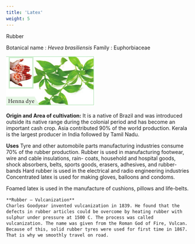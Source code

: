 ```yaml
---
title: 'Latex'
weight: 5
---
```


Rubber 

Botanical name : _Hevea brasiliensis_ 
Family : Euphorbiaceae 

![Rubber Tree](10.16.png "")

**Origin and Area of cultivation:** 
It is a native of Brazil and was introduced outside its native range during the colonial period and has become an important cash crop. Asia contributed 90% of the world production. Kerala is the largest producer in India followed by Tamil Nadu. 

**Uses**
Tyre and other automobile parts manufacturing industries consume 70% of the rubber production. Rubber is used in manufacturing footwear, wire and cable insulations, rain- coats, household and hospital goods, shock absorbers, belts, sports goods, erasers, adhesives, and rubber-bands Hard rubber is used in the electrical and radio engineering industries Concentrated latex is used for making gloves, balloons and condoms.

Foamed latex is used in the manufacture of cushions, pillows and life-belts.

```hint { role="warn" }
**Rubber – Vulcanization** 
Charles Goodyear invented vulcanization in 1839. He found that the defects in rubber articles could be overcome by heating rubber with sulphur under pressure at 1500 C. The process was called vulcanization. The name was given from the Roman God of Fire, Vulcan. Because of this, solid rubber tyres were used for first time in 1867. That is why we smoothly travel on road.
```
